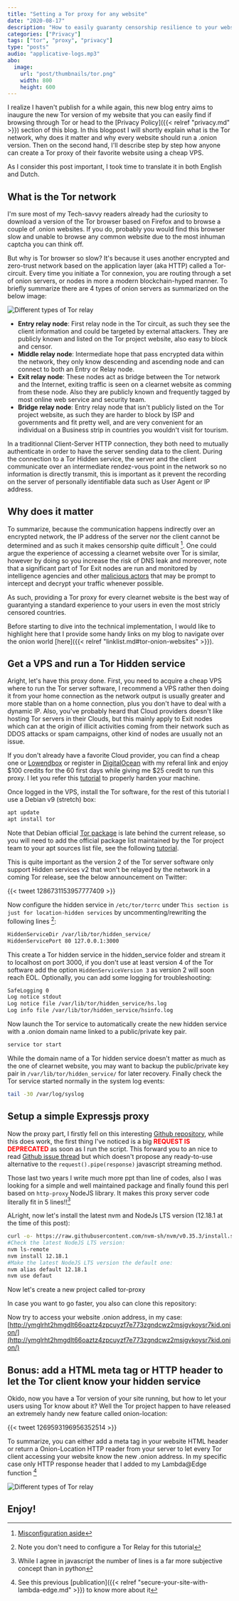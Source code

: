```yaml
---
title: "Setting a Tor proxy for any website"
date: "2020-08-17"
description: "How to easily guaranty censorship resilience to your website on the Tor network"
categories: ["Privacy"]
tags: ["tor", "proxy", "privacy"]
type: "posts"
audio: "applicative-logs.mp3"
abo:
  image:
    url: "post/thumbnails/tor.png"
    width: 800
    height: 600
---
```


I realize I haven't publish for a while again, this new blog entry aims to inaugure the new Tor version of my website that you can easily find if browsing through Tor or head to the [Privacy Policy]({{< relref "privacy.md" >}}) section of this blog. In this blogpost I will shortly explain what is the Tor network, why does it matter and why every website should run a .onion version. Then on the second hand, I'll describe step by step how anyone can create a Tor proxy of their favorite website using a cheap VPS.

As I consider this post important, I took time to translate it in both English and Dutch.

## What is the Tor network

I'm sure most of my Tech-savvy readers already had the curiosity to download a version of the Tor browser based on Firefox and to browse a couple of .onion websites. If you do, probably you would find this browser slow and unable to browse any common website due to the most inhuman captcha you can think off.

But why is Tor browser so slow? It's because it uses another encrypted and zero-trust network based on the application layer (aka HTTP) called a Tor-circuit. Every time you initiate a Tor connexion, you are routing through a set of onion servers, or nodes in more a modern blockchain-hyped manner. To briefly summarize there are 4 types of onion servers as summarized on the below image:

![Different types of Tor relay](/post/tor-proxy/torcircuit.png "Source: https://medium.com/coinmonks/tor-nodes-explained-580808c29e2d")

* **Entry relay node**: First relay node in the Tor circuit, as such they see the client information and could be targeted by external attackers. They are publicly known and listed on the Tor project website, also easy to block and censor.
* **Middle relay node**: Intermediate hope that pass encrypted data within the network, they only know descending and ascending node and can connect to both an Entry or Relay node.
* **Exit relay node**: These nodes act as bridge between the Tor network and the Internet, exiting traffic is seen on a clearnet website as comming from these node. Also they are publicly known and frequently tagged by most online web service and security team.
* **Bridge relay node**: Entry relay node that isn't publicly listed on the Tor project website, as such they are harder to block by ISP and governments and fit pretty well, and are very convenient for an individual on a Business strip in countries you wouldn't visit for tourism.

In a traditionnal Client-Server HTTP connection, they both need to mutually authenticate in order to have the server sending data to the client. During the connection to a Tor Hidden service, the server and the client communicate over an intermediate rendez-vous point in the network so no information is directly transmit, this is important as it prevent the recording on the server of personally identifiable data such as User Agent or IP address. 

## Why does it matter

To summarize, because the communication happens indirectly over an encrypted network, the IP address of the server nor the client cannot be determined and as such it makes censorship quite difficult [^1]. One could argue the experience of accessing a clearnet website over Tor is similar, however by doing so you increase the risk of DNS leak and moreover, note that a significant part of Tor Exit nodes are run and monitored by intelligence agencies and other [malicious actors](https://www.jigsawsecurityenterprise.com/post/2017/09/10/tor-exit-nodes-the-good-and-bad) that may be prompt to intercept and decrypt your traffic whenever possible.

As such, providing a Tor proxy for every clearnet website is the best way of guarantying a standard experience to your users in even the most stricly censored countries.

Before starting to dive into the technical implementation, I would like to highlight here that I provide some handy links on my blog to navigate over the onion world [here]({{< relref "linklist.md#tor-onion-websites" >}}).

## Get a VPS and run a Tor Hidden service

Aright, let's have this proxy done. First, you need to acquire a cheap VPS where to run the Tor server software, I recommend a VPS rather then doing it from your home connection as the network output is usually greater and more stable than on a home connection, plus you don't have to deal with a dynamic IP. Also, you've probably heard that Cloud providers doesn't like hosting Tor servers in their Clouds, but this mainly apply to Exit nodes which can at the origin of illicit activities coming from their network such as DDOS attacks or spam campaigns, other kind of nodes are usually not an issue.

If you don't already have a favorite Cloud provider, you can find a cheap one or [Lowendbox](https://lowendbox.com) or register in [DigitalOcean](https://m.do.co/c/736991a7a439) with my referal link and enjoy $100 credits for the 60 first days while giving me $25 credit to run this proxy. I let you refer this [tutorial](https://www.digitalocean.com/community/tutorials/recommended-security-measures-to-protect-your-servers) to properly harden your machine.

Once logged in the VPS, install the Tor software, for the rest of this tutorial I use a Debian v9 (stretch) box:

```bash
apt update
apt install tor
``` 

Note that Debian official [Tor package](https://packages.debian.org/stretch/tor) is late behind the current release, so you will need to add the official package list maintained by the Tor project team to your apt sources list file, see the following [tutorial](https://support.torproject.org/apt/tor-deb-repo/).

This is quite important as the version 2 of the Tor server software only support Hidden services v2 that won't be relayed by the network in a coming Tor release, see the below announcement on Twitter: 

{{< tweet 1286731153957777409 >}}

Now configure the hidden service in `/etc/tor/torrc` under `This section is just for location-hidden services` by uncommenting/rewriting the following lines [^2]:

```bash
HiddenServiceDir /var/lib/tor/hidden_service/
HiddenServicePort 80 127.0.0.1:3000
```

This create a Tor hidden service in the hidden_service folder and stream it to localhost on port 3000, if you don't use at least version 4 of the Tor software add the option `HiddenServiceVersion 3` as version 2 will soon reach EOL. Optionally, you can add some logging for troubleshooting:

```bash
SafeLogging 0
Log notice stdout
Log notice file /var/lib/tor/hidden_service/hs.log
Log info file /var/lib/tor/hidden_service/hsinfo.log
```

Now launch the Tor service to automatically create the new hidden service with a .onion domain name linked to a public/private key pair.

```bash
service tor start
```

While the domain name of a Tor hidden service doesn't matter as much as the one of clearnet website, you may want to backup the public/private key pair in `/var/lib/tor/hidden_service/` for later recovery. Finally check the Tor service started normally in the system log events:

```bash
tail -30 /var/log/syslog
```

## Setup a simple Expressjs proxy

Now the proxy part, I firstly fell on this interesting [Github repository](https://github.com/itinerantfoodie/http-localhost-pipe), while this does work, the first thing I've noticed is a big <span style="color:red">**REQUEST IS DEPRECATED**</span> as soon as I run the script. This forward you to an nice to read [Github issue thread](https://github.com/request/request/issues/3142) but which doesn't propose any ready-to-use alternative to the `request().pipe(response)` javascript streaming method.

Those last two years I write much more ppt than line of codes, also I was looking for a simple and well maintained package and finally found this perl based on `http-proxy` NodeJS library. It makes this proxy server code literally fit in 5 lines!![^3]

ALright, now let's install the latest nvm and NodeJs LTS version (12.18.1 at the time of this post):

```bash
curl -o- https://raw.githubusercontent.com/nvm-sh/nvm/v0.35.3/install.sh | bash
#Check the latest NodeJS LTS version:
nvm ls-remote 
nvm install 12.18.1
#Make the latest NodeJS LTS version the default one:
nvm alias default 12.18.1 
nvm use defaut
```

Now let's create a new project called tor-proxy

In case you want to go faster, you also can clone this repository: 

Now try to access your website .onion address, in my case: [http://ymglrht2hmgdlt66oaztz4zpcuyzf7e773zgndcwz2msjgvkoysr7kid.onion/](http://ymglrht2hmgdlt66oaztz4zpcuyzf7e773zgndcwz2msjgvkoysr7kid.onion/) 

## Bonus: add a HTML meta tag or HTTP header to let the Tor client know your hidden service

Okido, now you have a Tor version of your site running, but how to let your users using Tor know about it? Well the Tor project happen to have released an extremely handy new feature called onion-location:

{{< tweet 1269593196956352514 >}}

To summarize, you can either add a meta tag in your website HTML header or return a Onion-Location HTTP reader from your server to let every Tor client accessing your website know the new .onion address. In my specific case only HTTP response header that I added to my Lambda@Edge function [^4] 

![Different types of Tor relay](/post/tor-proxy/torcircuit.png)

## Enjoy!

[^1]: [Misconfiguration aside](https://blog.0day.rocks/securing-a-web-hidden-service-89d935ba1c1d)
[^2]: Note you don't need to configure a Tor Relay for this tutorial
[^3]: While I agree in javascript the number of lines is a far more subjective concept than in python
[^4]: See this previous [publication]({{< relref "secure-your-site-with-lambda-edge.md" >}}) to know more about it
